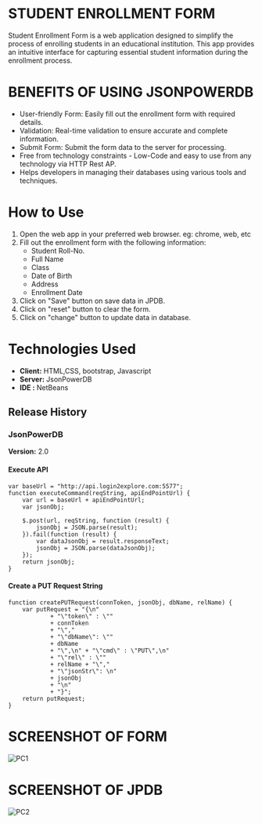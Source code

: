 
# STUDENT ENROLLMENT FORM

Student Enrollment Form is a web application designed to simplify the process of enrolling students in an educational institution. This app provides an intuitive interface for capturing essential student information during the enrollment process.




# BENEFITS OF USING JSONPOWERDB

- User-friendly Form: Easily fill out the enrollment form with required details.
- Validation: Real-time validation to ensure accurate and complete information.
- Submit Form: Submit the form data to the server for processing.
- Free from technology constraints - Low-Code and easy to use from any technology via HTTP Rest AP.
- Helps developers in managing their databases using various tools and techniques.




# How to Use 

1. Open the web app in your preferred web browser. eg: chrome, web, etc
1. Fill out the enrollment form with the following information:
   - Student Roll-No.
   - Full Name
   - Class
   - Date of Birth
   - Address
   - Enrollment Date
1. Click on "Save" button on save data in JPDB.
1. Click on "reset" button to clear the form.
1. Click on "change" button to update data in database.





# Technologies Used 

+ **Client:** HTML,CSS, bootstrap, Javascript
+ **Server:** JsonPowerDB
+ **IDE :** NetBeans


## Release History
### JsonPowerDB
**Version:** 2.0
#### Execute API





```
var baseUrl = "http://api.login2explore.com:5577";
function executeCommand(reqString, apiEndPointUrl) {
    var url = baseUrl + apiEndPointUrl;
    var jsonObj;
    
    $.post(url, reqString, function (result) {
        jsonObj = JSON.parse(result);
    }).fail(function (result) {
        var dataJsonObj = result.responseText;
        jsonObj = JSON.parse(dataJsonObj);
    });
    return jsonObj;
}
```


#### Create a PUT Request String

```
function createPUTRequest(connToken, jsonObj, dbName, relName) {
    var putRequest = "{\n"
            + "\"token\" : \""
            + connToken
            + "\","
            + "\"dbName\": \""
            + dbName
            + "\",\n" + "\"cmd\" : \"PUT\",\n"
            + "\"rel\" : \""
            + relName + "\","
            + "\"jsonStr\": \n"
            + jsonObj
            + "\n"
            + "}";
    return putRequest;
}

```


# SCREENSHOT OF FORM 

![PC1](https://i.ibb.co/Y2MG5c9/sc1.png)

# SCREENSHOT OF JPDB

![PC2](https://i.ibb.co/tzLXkdc/sc2.png)

